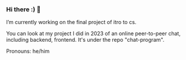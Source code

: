 ### Hi there :) 👋

I’m currently working on the final project of itro to cs.

You can look at my project I did in 2023 of an online peer-to-peer chat, including backend, frontend. It's under the repo "chat-program".

Pronouns: he/him
<!--
**Mic-Toc/Mic-Toc** is a ✨ _special_ ✨ repository because its `README.md` (this file) appears on your GitHub profile.

Here are some ideas to get you started:

- 🔭 I’m currently working on ...
- 🌱 I’m currently learning ...
- 👯 I’m looking to collaborate on ...
- 🤔 I’m looking for help with ...
- 💬 Ask me about ...
- 📫 How to reach me: ...
- 😄 Pronouns: ...
- ⚡ Fun fact: ...
-->
